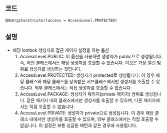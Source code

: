 ## 코드
```
@NoArgsConstructor(access = AccessLevel.PROTECTED)
```

## 설명
- 해당 lombok 생성자의 접근 제어자 설정을 하는 옵션
  1. AccessLevel.PUBLIC: 이 옵션을 사용하면 생성자가 public으로 생성됩니다. 즉, 어떤 클래스에서든 해당 생성자를 호출할 수 있습니다. 이것은 가장 열린 범위로 생성자를 생성하는 것입니다.
  2. AccessLevel.PROTECTED: 생성자가 protected로 생성됩니다. 이 경우 해당 클래스와 해당 클래스를 상속받은 서브클래스에서만 생성자를 호출할 수 있습니다. 외부 클래스에서는 직접 생성자를 호출할 수 없습니다.
  3. AccessLevel.PACKAGE: 생성자가 패키지(private 패키지) 범위로 생성됩니다. 같은 패키지 내의 클래스에서만 생성자를 호출할 수 있으며, 다른 패키지에서는 직접 호출할 수 없습니다.
  4. AccessLevel.PRIVATE: 생성자가 private으로 생성됩니다. 이 경우 해당 클래스 내에서만 생성자를 호출할 수 있으며, 외부 클래스에서는 직접 호출할 수 없습니다. 이 설정은 보통 싱글톤 패턴과 같은 경우에 사용됩니다.